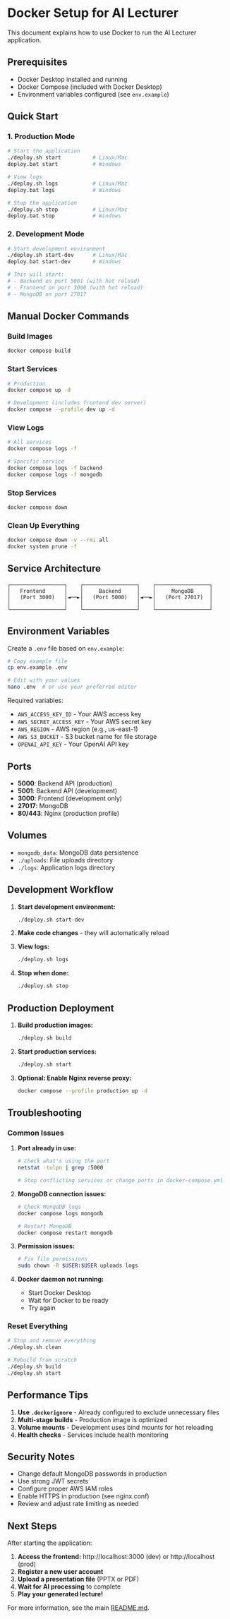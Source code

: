 # Docker Setup for AI Lecturer

This document explains how to use Docker to run the AI Lecturer application.

## Prerequisites

- Docker Desktop installed and running
- Docker Compose (included with Docker Desktop)
- Environment variables configured (see `env.example`)

## Quick Start

### 1. Production Mode
```bash
# Start the application
./deploy.sh start          # Linux/Mac
deploy.bat start           # Windows

# View logs
./deploy.sh logs           # Linux/Mac
deploy.bat logs            # Windows

# Stop the application
./deploy.sh stop           # Linux/Mac
deploy.bat stop            # Windows
```

### 2. Development Mode
```bash
# Start development environment
./deploy.sh start-dev      # Linux/Mac
deploy.bat start-dev       # Windows

# This will start:
# - Backend on port 5001 (with hot reload)
# - Frontend on port 3000 (with hot reload)
# - MongoDB on port 27017
```

## Manual Docker Commands

### Build Images
```bash
docker compose build
```

### Start Services
```bash
# Production
docker compose up -d

# Development (includes frontend dev server)
docker compose --profile dev up -d
```

### View Logs
```bash
# All services
docker compose logs -f

# Specific service
docker compose logs -f backend
docker compose logs -f mongodb
```

### Stop Services
```bash
docker compose down
```

### Clean Up Everything
```bash
docker compose down -v --rmi all
docker system prune -f
```

## Service Architecture

```
┌─────────────────┐    ┌─────────────────┐    ┌─────────────────┐
│   Frontend      │    │     Backend     │    │     MongoDB     │
│   (Port 3000)   │◄──►│   (Port 5000)   │◄──►│   (Port 27017)  │
│                 │    │                 │    │                 │
└─────────────────┘    └─────────────────┘    └─────────────────┘
```

## Environment Variables

Create a `.env` file based on `env.example`:

```bash
# Copy example file
cp env.example .env

# Edit with your values
nano .env  # or use your preferred editor
```

Required variables:
- `AWS_ACCESS_KEY_ID` - Your AWS access key
- `AWS_SECRET_ACCESS_KEY` - Your AWS secret key
- `AWS_REGION` - AWS region (e.g., us-east-1)
- `AWS_S3_BUCKET` - S3 bucket name for file storage
- `OPENAI_API_KEY` - Your OpenAI API key

## Ports

- **5000**: Backend API (production)
- **5001**: Backend API (development)
- **3000**: Frontend (development only)
- **27017**: MongoDB
- **80/443**: Nginx (production profile)

## Volumes

- `mongodb_data`: MongoDB data persistence
- `./uploads`: File uploads directory
- `./logs`: Application logs directory

## Development Workflow

1. **Start development environment:**
   ```bash
   ./deploy.sh start-dev
   ```

2. **Make code changes** - they will automatically reload

3. **View logs:**
   ```bash
   ./deploy.sh logs
   ```

4. **Stop when done:**
   ```bash
   ./deploy.sh stop
   ```

## Production Deployment

1. **Build production images:**
   ```bash
   ./deploy.sh build
   ```

2. **Start production services:**
   ```bash
   ./deploy.sh start
   ```

3. **Optional: Enable Nginx reverse proxy:**
   ```bash
   docker compose --profile production up -d
   ```

## Troubleshooting

### Common Issues

1. **Port already in use:**
   ```bash
   # Check what's using the port
   netstat -tulpn | grep :5000
   
   # Stop conflicting services or change ports in docker-compose.yml
   ```

2. **MongoDB connection issues:**
   ```bash
   # Check MongoDB logs
   docker compose logs mongodb
   
   # Restart MongoDB
   docker compose restart mongodb
   ```

3. **Permission issues:**
   ```bash
   # Fix file permissions
   sudo chown -R $USER:$USER uploads logs
   ```

4. **Docker daemon not running:**
   - Start Docker Desktop
   - Wait for Docker to be ready
   - Try again

### Reset Everything

```bash
# Stop and remove everything
./deploy.sh clean

# Rebuild from scratch
./deploy.sh build
./deploy.sh start
```

## Performance Tips

1. **Use `.dockerignore`** - Already configured to exclude unnecessary files
2. **Multi-stage builds** - Production image is optimized
3. **Volume mounts** - Development uses bind mounts for hot reloading
4. **Health checks** - Services include health monitoring

## Security Notes

- Change default MongoDB passwords in production
- Use strong JWT secrets
- Configure proper AWS IAM roles
- Enable HTTPS in production (see nginx.conf)
- Review and adjust rate limiting as needed

## Next Steps

After starting the application:

1. **Access the frontend:** http://localhost:3000 (dev) or http://localhost (prod)
2. **Register a new user account**
3. **Upload a presentation file** (PPTX or PDF)
4. **Wait for AI processing** to complete
5. **Play your generated lecture!**

For more information, see the main [README.md](README.md).
